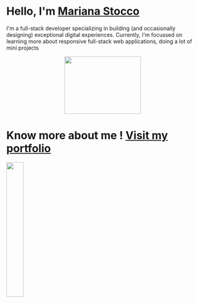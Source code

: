 # **Hello, I'm [Mariana Stocco](https://www.linkedin.com/in/mariana-stocco-36525726/)** 

I'm a full-stack developer specializing in building (and occasionally designing) exceptional digital experiences. Currently, I'm focussed on learning more about responsive full-stack web applications, doing a lot of mini projects<br>

<div align="center" >
      <img align="center" src="https://cdn.dribbble.com/users/48223/screenshots/1887714/responsive-website-animations-copy.gif" width="200" height="150"  />
</div> 

# **Know more about me ! [Visit my portfolio](https://portfolio-mariana-stocco.vercel.app/)**
<img src="https://portfolio-mariana-stocco.vercel.app/static/media/marca_ok.7312abb34f191c740fae.png" align= 'center' width="30%" height="30%"  />

